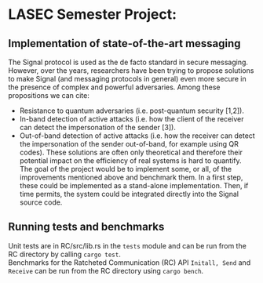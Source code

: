 # LASEC Semester Project: 
## Implementation of state-of-the-art messaging

The Signal protocol is used as the de facto standard in secure messaging. However, over the years, researchers have been trying to propose solutions to make Signal (and messaging protocols in general) even more secure in the presence of complex and powerful adversaries. Among these propositions we can cite:
- Resistance to quantum adversaries (i.e. post-quantum security [1,2]). 
- In-band detection of active attacks (i.e. how the client of the receiver can detect the impersonation of the sender [3]).
- Out-of-band detection of active attacks (i.e. how the receiver can detect the impersonation of the sender out-of-band, for example using QR codes).
These solutions are often only theoretical and therefore their potential impact on the efficiency of real systems is hard to quantify. The goal of the project would be to implement some, or all, of the improvements mentioned above and benchmark them. In a first step, these could be implemented as a stand-alone implementation. Then, if time permits, the system could be integrated directly into the Signal source code.

## Running tests and benchmarks
Unit tests are in RC/src/lib.rs in the ```tests``` module and can be run from the RC directory by calling ```cargo test```.  
Benchmarks for the Ratcheted Communication (RC) API ```Initall, Send``` and ```Receive``` can be run from the RC directory using ```cargo bench```.
